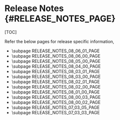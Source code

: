 # Release Notes {#RELEASE_NOTES_PAGE}

[TOC]

Refer the below pages for release specific information,

- \subpage RELEASE_NOTES_08_06_01_PAGE
- \subpage RELEASE_NOTES_08_06_00_PAGE
- \subpage RELEASE_NOTES_08_05_00_PAGE
- \subpage RELEASE_NOTES_08_04_00_PAGE
- \subpage RELEASE_NOTES_08_03_01_PAGE
- \subpage RELEASE_NOTES_08_03_00_PAGE
- \subpage RELEASE_NOTES_08_02_01_PAGE
- \subpage RELEASE_NOTES_08_02_00_PAGE
- \subpage RELEASE_NOTES_08_01_00_PAGE
- \subpage RELEASE_NOTES_08_00_03_PAGE
- \subpage RELEASE_NOTES_08_00_02_PAGE
- \subpage RELEASE_NOTES_07_03_05_PAGE
- \subpage RELEASE_NOTES_07_03_03_PAGE
